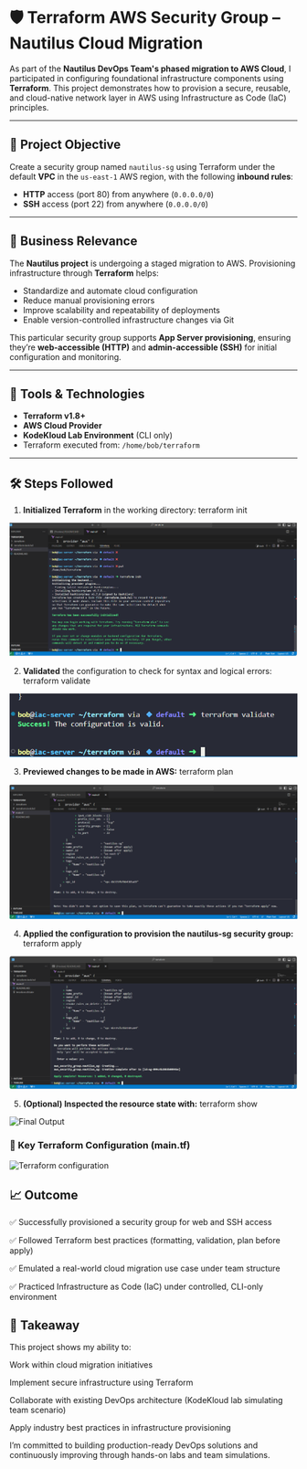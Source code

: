 # 🛡️ Terraform AWS Security Group – Nautilus Cloud Migration

As part of the **Nautilus DevOps Team's phased migration to AWS Cloud**, I participated in configuring foundational infrastructure components using **Terraform**. This project demonstrates how to provision a secure, reusable, and cloud-native network layer in AWS using Infrastructure as Code (IaC) principles.

---

## 🚀 Project Objective

Create a security group named `nautilus-sg` using Terraform under the default **VPC** in the `us-east-1` AWS region, with the following **inbound rules**:

- **HTTP** access (port 80) from anywhere (`0.0.0.0/0`)
- **SSH** access (port 22) from anywhere (`0.0.0.0/0`)

---

## 🧠 Business Relevance

The **Nautilus project** is undergoing a staged migration to AWS. Provisioning infrastructure through **Terraform** helps:

- Standardize and automate cloud configuration
- Reduce manual provisioning errors
- Improve scalability and repeatability of deployments
- Enable version-controlled infrastructure changes via Git

This particular security group supports **App Server provisioning**, ensuring they’re **web-accessible (HTTP)** and **admin-accessible (SSH)** for initial configuration and monitoring.

---

## 🔧 Tools & Technologies

- **Terraform v1.8+**
- **AWS Cloud Provider**
- **KodeKloud Lab Environment** (CLI only)
- Terraform executed from: `/home/bob/terraform`

---

## 🛠️ Steps Followed

1. **Initialized Terraform** in the working directory: terraform init

![Initialization](screenshots/terraform-init.png)

2. **Validated** the configuration to check for syntax and logical errors: terraform validate

![Validation](screenshots/terraform-validate.png)

3. **Previewed changes to be made in AWS:** terraform plan

![Execution Plan](screenshots/terraform-plan.png)

4. **Applied the configuration to provision the nautilus-sg security group:** terraform apply

![Apply Changes](screenshots/terraform-apply.png)

5. **(Optional) Inspected the resource state with:** terraform show

![Final Output](screenshots/terraform-output.png)
	

### 📌 Key Terraform Configuration (main.tf)

![Terraform configuration](screenshots/main.tf.png)


## 📈 Outcome
✅ Successfully provisioned a security group for web and SSH access

✅ Followed Terraform best practices (formatting, validation, plan before apply)

✅ Emulated a real-world cloud migration use case under team structure

✅ Practiced Infrastructure as Code (IaC) under controlled, CLI-only environment

## 🧳 Takeaway
This project shows my ability to:

Work within cloud migration initiatives

Implement secure infrastructure using Terraform

Collaborate with existing DevOps architecture (KodeKloud lab simulating team scenario)

Apply industry best practices in infrastructure provisioning

I’m committed to building production-ready DevOps solutions and continuously improving through hands-on labs and team simulations.

